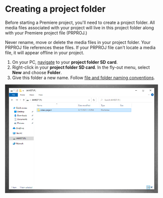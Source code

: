 # Creating a project folder

Before starting a Premiere project, you'll need to create a project folder. All media files associated with your project will live in this project folder along with your Premiere project file (PRPROJ.)

Never rename, move or delete the media files in your project folder. Your PRPROJ file references these files. If your PRPROJ file can't locate a media file, it will appear offline in your project.

1. On your PC, [navigate](https://techresources.gitbook.io/file-and-folder-management-windows/navigating-folder-tree) to your **project folder SD** **card**.
2. Right-click in your **project folder SD card**. In the fly-out menu, select **New** and choose **Folder**.
3. Give this folder a new name. Follow [file and folder naming conventions](https://techresources.gitbook.io/file-and-folder-management-windows/file-and-folder-naming-conventions).

![Project folder in project folder SD card.](../.gitbook/assets/creating-a-project-folder.PNG)
